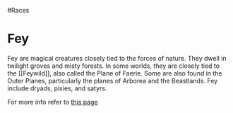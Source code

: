 #Races
# Fey
Fey are magical creatures closely tied to the forces of nature. They dwell in twilight groves and misty forests. In some worlds, they are closely tied to the [[Feywild]], also called the Plane of Faerie. Some are also found in the Outer Planes, particularly the planes of Arborea and the Beastlands. Fey include dryads, pixies, and satyrs.

For more info refer to [this page](https://www.dandwiki.com/wiki/5e_Fey_Races)